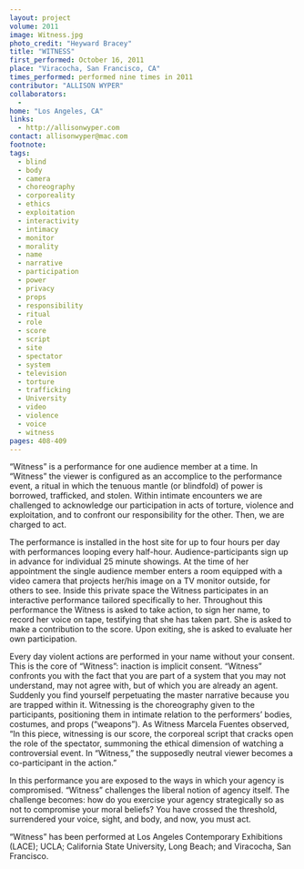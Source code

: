 ```yaml
---
layout: project
volume: 2011
image: Witness.jpg
photo_credit: "Heyward Bracey"
title: "WITNESS"
first_performed: October 16, 2011
place: "Viracocha, San Francisco, CA"
times_performed: performed nine times in 2011
contributor: "ALLISON WYPER"
collaborators: 
  - 
home: "Los Angeles, CA"
links: 
  - http://allisonwyper.com
contact: allisonwyper@mac.com
footnote: 
tags: 
  - blind
  - body
  - camera
  - choreography
  - corporeality
  - ethics
  - exploitation
  - interactivity
  - intimacy
  - monitor
  - morality
  - name
  - narrative
  - participation
  - power
  - privacy
  - props
  - responsibility
  - ritual
  - role
  - score
  - script
  - site
  - spectator
  - system
  - television
  - torture
  - trafficking
  - University
  - video
  - violence
  - voice
  - witness
pages: 408-409
---
```


“Witness” is a performance for one audience member at a time. In “Witness” the viewer is configured as an accomplice to the performance event, a ritual in which the tenuous mantle (or blindfold) of power is borrowed, trafficked, and stolen. Within intimate encounters we are challenged to acknowledge our participation in acts of torture, violence and exploitation, and to confront our responsibility for the other. Then, we are charged to act. 

The performance is installed in the host site for up to four hours per day with performances looping every half-hour. Audience-participants sign up in advance for individual 25 minute showings. At the time of her appointment the single audience member enters a room equipped with a video camera that projects her/his image on a TV monitor outside, for others to see. Inside this private space the Witness participates in an interactive performance tailored specifically to her. Throughout this performance the Witness is asked to take action, to sign her name, to record her voice on tape, testifying that she has taken part. She is asked to make a contribution to the score. Upon exiting, she is asked to evaluate her own participation. 

Every day violent actions are performed in your name without your consent. This is the core of “Witness”: inaction is implicit consent. “Witness” confronts you with the fact that you are part of a system that you may not understand, may not agree with, but of which you are already an agent. Suddenly you find yourself perpetuating the master narrative because you are trapped within it. Witnessing is the choreography given to the participants, positioning them in intimate relation to the performers’ bodies, costumes, and props (“weapons”). As Witness Marcela Fuentes observed, “In this piece, witnessing is our score, the corporeal script that cracks open the role of the spectator, summoning the ethical dimension of watching a controversial event. In “Witness,” the supposedly neutral viewer becomes a co-participant in the action.” 

In this performance you are exposed to the ways in which your agency is compromised. “Witness” challenges the liberal notion of agency itself. The challenge becomes: how do you exercise your agency strategically so as not to compromise your moral beliefs? You have crossed the threshold, surrendered your voice, sight, and body, and now, you must act. 

“Witness” has been performed at Los Angeles Contemporary Exhibitions (LACE); UCLA; California State University, Long Beach; and Viracocha, San Francisco.
